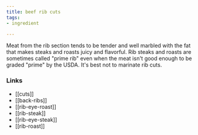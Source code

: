 ```yaml
---
title: beef rib cuts
tags:
- ingredient

---
```

Meat from the rib section tends to be tender and well marbled with the fat that makes steaks and roasts juicy and flavorful. Rib steaks and roasts are sometimes called "prime rib" even when the meat isn't good enough to be graded "prime" by the USDA. It's best not to marinate rib cuts.

### Links

* [[cuts]]
* [[back-ribs]]
* [[rib-eye-roast]]
* [[rib-steak]]
* [[rib-eye-steak]]
* [[rib-roast]]
